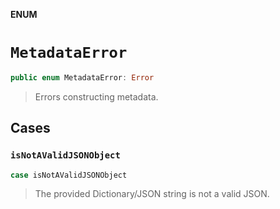 **ENUM**

# `MetadataError`

```swift
public enum MetadataError: Error
```

> Errors constructing metadata.

## Cases
### `isNotAValidJSONObject`

```swift
case isNotAValidJSONObject
```

> The provided Dictionary/JSON string is not a valid JSON.
